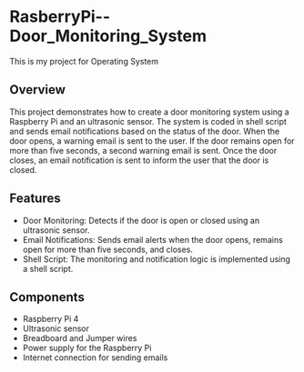 # RasberryPi--Door_Monitoring_System
This is my project for Operating System

## Overview
This project demonstrates how to create a door monitoring system using a Raspberry Pi and an ultrasonic sensor. The system is coded in shell script and sends email notifications based on the status of the door. When the door opens, a warning email is sent to the user. If the door remains open for more than five seconds, a second warning email is sent. Once the door closes, an email notification is sent to inform the user that the door is closed.

## Features
- Door Monitoring: Detects if the door is open or closed using an ultrasonic sensor.
- Email Notifications: Sends email alerts when the door opens, remains open for more than five seconds, and closes.
- Shell Script: The monitoring and notification logic is implemented using a shell script.

## Components
- Raspberry Pi 4
- Ultrasonic sensor 
- Breadboard and Jumper wires
- Power supply for the Raspberry Pi
- Internet connection for sending emails
